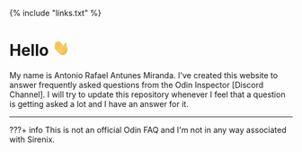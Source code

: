 {% include "links.txt" %}

# Hello <img src="assets/wave.gif" width="30">

My name is Antonio Rafael Antunes Miranda. I've created this website to answer frequently asked questions from the Odin Inspector [Discord Channel]. I will try to update this repository whenever I feel that a question is getting asked a lot and I have an answer for it.

---

???+ info 
    This is not an official Odin FAQ and I'm not in any way associated with Sirenix.